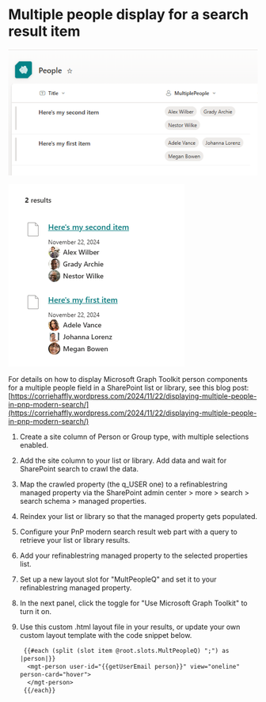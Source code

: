# Multiple people display for a search result item #

![Screenshot of list with multiple people column](assets/multiple-people-list-column.png)

![Screnshot of layout template display](assets/multiple-people-layout.png)

For details on how to display Microsoft Graph Toolkit person components for a multiple people field in a SharePoint list or library, see this blog post: [https://corriehaffly.wordpress.com/2024/11/22/displaying-multiple-people-in-pnp-modern-search/](https://corriehaffly.wordpress.com/2024/11/22/displaying-multiple-people-in-pnp-modern-search/)

1. Create a site column of Person or Group type, with multiple selections enabled.
2. Add the site column to your list or library. Add data and wait for SharePoint search to crawl the data.
3. Map the crawled property (the q_USER one) to a refinablestring managed property via the SharePoint admin center > more > search > search schema > managed properties.
4. Reindex your list or library so that the managed property gets populated.
5. Configure your PnP modern search result web part with a query to retrieve your list or library results.
6. Add your refinablestring managed property to the selected properties list.
7. Set up a new layout slot for "MultPeopleQ" and set it to your refinablestring managed property.
8. In the next panel, click the toggle for "Use Microsoft Graph Toolkit" to turn it on.
9. Use this custom .html layout file in your results, or update your own custom layout template with the code snippet below.


        {{#each (split (slot item @root.slots.MultPeopleQ) ";") as |person|}}
         <mgt-person user-id="{{getUserEmail person}}" view="oneline" person-card="hover">
         </mgt-person>
        {{/each}}